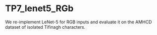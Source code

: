 # TP7_lenet5_RGb
We re-implement LeNet-5 for RGB inputs and evaluate it on the AMHCD dataset of isolated Tifinagh characters. 
